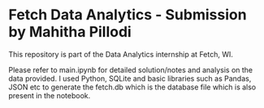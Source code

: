 # Fetch Data Analytics - Submission by Mahitha Pillodi

This repository is part of the Data Analytics internship at Fetch, WI.

Please refer to main.ipynb for detailed solution/notes and analysis on the data provided. I used Python, SQLite and basic libraries such as Pandas, JSON etc to generate the fetch.db which is the database file which is also present in the notebook.

